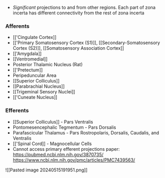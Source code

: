 - *Significant* projections to and from other regions. Each part of zona incerta has different connectivity from the rest of zona incerta
### Afferents
- [['Cingulate Cortex]]
- [['Primary Somatosensory Cortex (S1)]], [[Secondary-Somatosensory Cortex (S2)]], [[Somatosensory Association Cortex]]
- [['Amygdala]]
- [[Ventromedial]]
- Posterior Thalamic Nucleus (Rat)
- [['Pretectum]]
- Peripeduncular Area
- [[Superior Colliculus]]
- [[Parabrachial Nucleus]]
- [[Trigeminal Sensory Nuclei]]
- [['Cuneate Nucleus]]
### Efferents
- [[Superior Colliculus]] - Pars Ventralis
- Pontomesencephalic Tegmentum - Pars Dorsalis
- Parafascicular Thalamus - Pars Rostropolaris, Dorsalis, Caudalis, and Ventralis
- [['Spinal Cord]] - Magnocellular Cells
- Cannot access primary efferent projections paper: https://pubmed.ncbi.nlm.nih.gov/3870735/
https://www.ncbi.nlm.nih.gov/pmc/articles/PMC7439563/

![[Pasted image 20240515191951.png]]